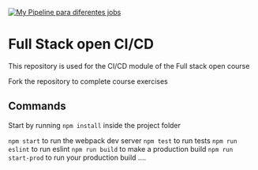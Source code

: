 [![My Pipeline para diferentes jobs](https://github.com/GinoPaolo/pokedex-for-ci/actions/workflows/myPipeline.yml/badge.svg)](https://github.com/GinoPaolo/pokedex-for-ci/actions/workflows/myPipeline.yml)

# Full Stack open CI/CD

This repository is used for the CI/CD module of the Full stack open course

Fork the repository to complete course exercises

## Commands

Start by running `npm install` inside the project folder

`npm start` to run the webpack dev server
`npm test` to run tests
`npm run eslint` to run eslint
`npm run build` to make a production build
`npm run start-prod` to run your production build
....

